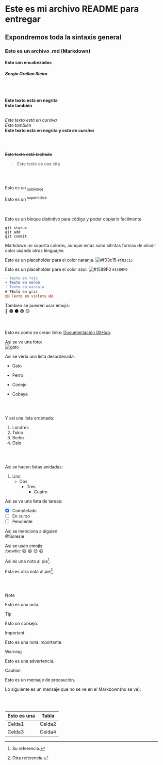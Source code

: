 # Este es mi archivo README para entregar
## Expondremos toda la sintaxis general
### Esto es un archivo .md (Markdown)
#### Esto son encabezados
##### Sergio Orellan Sieira  
<br><br>
  
**Este texto esta en negrita**   
__Este también__       
<br>

*Este texto está en cursiva*   
_Este también_   
**Este texto esta en negrita y _esto en cursiva_** 

<br><br>

~~Este texto está tachado~~
<br>
> Este texto es una cita

   
<br><br>

Esto es un <sub>subíndice</sub>

Esto es un <sup>superíndice</sup>   
<br><br>

Esto es un bloque distintivo para código y poder copiarlo facilmente

```
git status
git add
git commit
```

Markdown no soporta colores, aunque estas sond sitintas formas de añadir color usando otros lenguajes:

Esto es un placeholder para el color naranja.
![#f03c15](https://placehold.co/15x15/f03c15/f03c15.png) `#f03c15`

Esto es un placeholder para el color azul.
 ![#1589F0](https://placehold.co/15x15/1589F0/1589F0.png) `#1589F0`

```diff
- Texto en rojo
+ Texto en verde
! Texto en naranja
# TExto en gris
@@ Texto en violeta @@
```
Tambien se pueden usar emojis:    
🔴
🟠
⚫
🟢
🟡    
<br><br>

Esto es como se crean links: [Documentación GitHub](https://docs.github.com/es). 




Asi se ve una foto:   
![gato](https://github.com/Soresie/OtroProyecto/assets/166688955/a3699a9d-1378-4475-9fb5-37a701cf42c3)    


Asi se vería una lista desordenada:

- Gato
* Perro
+ Conejo
- Cobaya

  <br><br>

   
Y asi una lista ordenada:
  
1.  Londres
2.  Tokio
3.  Berlín
4.  Oslo

<br><br>

Asi se hacen listas anidadas:    

1. Uno
   - Dos
     - Tres
       - Cuatro

Asi se ve una lista de tareas:   
- [x] Completado
- [ ] En curso
- [ ] Pendiente

Asi se menciona a alguien:   
@Soresie


Asi se usan emojis:   
:bowtie: 😄 😆 😊 😃     

Asi es una nota al pie[^1].

Esta es otra nota al pie[^2].

[^1]: Su referencia.
[^2]: Otra referencia.    

<br><br>   

> [!NOTE]
> Esto es una nota.

> [!TIP]
> Esto un consejo.

> [!IMPORTANT]
> Esto es una nota importante.

> [!WARNING]
> Esto es una advertencia.

> [!CAUTION]
> Esto es un mensaje de precaución.


Lo siguiente es un mensaje que no se ve en el Markdown(no se ve):
<!-- No se ve en Markdown -->   
<br><br>

| Esto es una  | Tabla |
| ------------- | ------------- |
| Celda1  | Celda2  |
| Celda3  | Celda4  |

